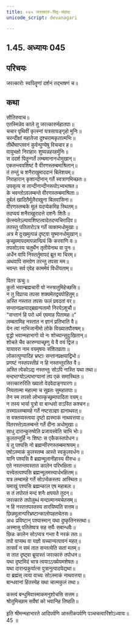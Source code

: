 ```yaml
---
title: ०४५ जरत्कारु-पितृ-संवादः
unicode_script: devanagari

---
```

## 1.45. अध्यायः 045

## परिचयः

जरत्कारोः स्वपितॄणां दर्शनं तद्भाषणं च॥  

## कथा

सौतिरुवाच॥  
एतस्मिन्नेव काले तु जरत्कारुर्महातपाः॥  
चचार पृथिवीं कृत्स्नां यत्रसायङ्गृहो मुनिः॥  
चरन्दीक्षां महातेजा दुश्चरामकृतात्मभिः॥  
तीर्थेष्वाप्लवनं कुर्वन्पुण्येषु विचचार ह॥  
वायुभक्षो निराहारः शुष्यन्नहरहर्मुनिः॥  
स ददर्श पितॄन्गर्ते लम्बमानानधोमुखान्॥  
एकतन्त्ववशिष्टं वै वीरणस्तम्बमाश्रितान्॥  
तं तन्तुं च शनैराखुमाददानं बिलेशयम्॥  
निराहारान् कृशान्दीनान् गर्ते स्वत्राणमिच्छतः॥  
उपसृत्य स तान्दीनान्दीनरूपोऽभ्यभाषत॥  
के भवन्तोऽवलम्बन्ते वीरणस्तम्बमाश्रिताः॥  
दुर्बलं खादितैर्मूलैराखुना बिलवासिना॥  
वीरणस्तम्बके मूलं यदप्येकमिह स्थितम्॥  
तदप्ययं शनैराखुरादत्ते दशनैः शितैः॥  
छेत्स्यतेऽल्पावशिष्टत्वादेतदप्यचिरादिव॥  
ततस्तु पतितारोऽत्र गर्ते व्यक्तमधोमुखाः॥  
अत्र मे दुःखमुत्पन्नं दृष्ट्वा युष्मानधोमुखान्॥  
कृच्छ्रामापदमापन्नान्प्रियं किं करवाणि वः॥  
तपसोऽस्य चतुर्थेन तृतीयेनाथ वा पुनः॥  
अर्धेन वापि निस्तर्तुमापदं ब्रूत मा चिरम्॥  
अथवापि समग्रेण तरन्तु तपसा मम॥  
भवन्तः सर्व एवेह काममेवं विधीयताम्॥  

पितर ऊचुः॥  
कुतो भवान्ब्रह्मचारी यो नस्त्रातुमिहेच्छसि॥  
न तु विप्राग्र्य तपसा शक्यमेतद्व्यपोहितुम्॥  
अस्ति नस्तात तपसः फलं प्रवदतां वर॥  
सन्तानप्रक्षयाद्ब्रह्मन्पतामो निरयेऽशुचौ॥  
"सन्तानं हि परो धर्म एवमाह पितामहः॥"  
लम्बतामिह नस्तात न ज्ञानं प्रतिभाति वै॥  
येन त्वां नाभिजानीमो लोके विख्यातपौरुषम्॥  
वृद्धो भवान्महाभागो यो नः शोच्यान्सुदुःखितान्॥  
शोचते चैव कारुण्याच्छृणु ये वै वयं द्विज॥  
यायावरा नाम वयमृषयः संशितव्रताः॥  
लोकात्पुण्यादिह भ्रष्टाः सन्तानप्रक्षयाद्विभो॥  
प्रणष्टं नस्तपस्तीव्रं न हि नस्तन्तुरस्ति वै॥  
अस्ति त्वेकोऽद्य नस्तन्तुः सोऽपि नास्ति यथा तथा॥  
मन्दभाग्योऽल्पभाग्यानां तप एकं समास्थितः॥  
जरत्कारुरिति ख्यातो वेदवेदाङ्गपारगः॥  
नियतात्मा महात्मा च सुव्रतः सुमहातपाः॥  
तेन स्म तपसो लोभात्कृच्छ्रमापादिता वयम्॥  
न तस्य भार्या पुत्रो वा बान्धवो वाऽस्ति कश्चन॥  
तस्माल्लम्बामहे गर्ते नष्टसञ्ज्ञा ह्यनाथवत्॥  
स वक्तव्यस्त्वया दृष्टो ह्यस्माकं नाथवत्तया॥  
पितरस्तेऽवलम्बन्ते गर्ते दीना अधोमुखाः॥  
साधु दारान्कुरुष्वेति प्रजायस्वेति चाभि भोः॥  
कुलतन्तुर्हि नः शिष्टः स एकैकस्तपोधन॥  
यं तु पश्यसि नो ब्रह्मन्वीरणस्तम्बमाश्रयम्॥  
एषोऽस्माकं कुलस्तम्ब आस्ते स्वकुलवर्धनः॥  
यानि पश्यसि वै ब्रह्मन्मूलानीहास्य वीरुधः॥  
एते नस्तन्तवस्तात कालेन परिभक्षिताः॥  
यत्त्वेतत्पश्यसि ब्रह्मन्मूलमस्यार्धभक्षितम्॥  
यत्र लम्बामहे गर्ते सोऽप्येकस्तप आस्थितः॥  
यमाखुं पश्यसि ब्रह्मन्काल एष महाबलः॥  
स तं तपोरतं मन्दं शनैः क्षपयते तुदन्॥  
जरत्कारुं तपोलुब्धं मन्दात्मानमचेतसम्॥  
न हि नस्तत्तपस्तस्य तारयिष्यति सत्तम॥  
छिन्नमूलान्परिभ्रष्टान्कालोपहतचेतसः॥  
अधः प्रविष्टान् पश्यास्मान् यथा दुष्कृतिनस्तथा॥  
अस्मासु पतितेष्वत्र सह सर्वैः सबान्धवैः॥  
छिन्नः कालेन सोऽप्यत्र गन्ता वै नरकं ततः॥  
तपो वाप्यथ वा यज्ञो यच्चान्यत्पावनं महत्॥  
तत्सर्वं न समं तात सन्तत्येति सतां मतम्॥  
स तात दृष्ट्वा ब्रूयास्तं जरत्कारुं तपोधन॥  
यथा दृष्टमिदं चात्र त्वयाऽऽख्येयमशेषतः॥  
यथा दारान्प्रकुर्यात्स पुत्रानुत्पादयेद्यथा॥  
वा ब्रह्मंस् त्वया वाच्यः सोऽस्माकं नाथवत्तया॥  
बान्धवानां हितस्येह यथा चात्मकुलं तथा॥  

कस्त्वं बन्धुमिवास्माकमनुशोचसि सत्तम॥  
श्रोतुमिच्छाम सर्वेषां को भवानिह तिष्ठति॥  

इति श्रीमन्महाभारते आदिपर्वणि आस्तीकपर्वणि पञ्चचत्वारिंशोऽध्यायः॥  
45 ॥  